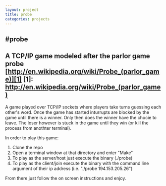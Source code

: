 ```yaml
---
layout: project
title: probe
categories: projects
---
```


#probe
---

A TCP/IP game modeled after the parlor game probe [http://en.wikipedia.org/wiki/Probe_(parlor_game)][1]
[1]: http://en.wikipedia.org/wiki/Probe_(parlor_game)
---

A game played over TCP/IP sockets where players take turns guessing each other's word. Once the game has started
inturrupts are blocked by the game until there is a winner. Only then does the winner have the chocie to leave. The
loser however is stuck in the game until they win (or kill the process from anothter terminal).

In order to play this game:

1. Clone the repo
2. Open a terminal window at that directory and enter "Make"
3. To play as the server/host just execute the binary (./probe)
4. To play as the client/join execute the binary with the command line argument of their ip
   address (i.e. "./probe 194.153.205.26")

From there just follow the on screen instructions and enjoy.
